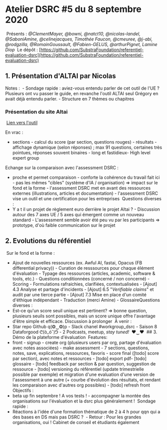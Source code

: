 # Atelier DSRC #5 du 8 septembre 2020
​
Présents : *@ClementMayer, @bowni, @natct10, @nicolas-landel, @SaboniAmine, @celinejacques, Timothée Faucon, @cmeuree, @j-abi, @rodgzilla, @RomainGoussault, @Fabien-GELUS, @arthurPignet, Lamine Diop*
​
Le dépôt : [https://github.com/SubstraFoundation/referentiel-evaluation-dsrc](https://github.com/SubstraFoundation/referentiel-evaluation-dsrc)

## 1. Présentation d'ALTAI par Nicolas

Notes :
​
​- Sondage rapide : aviez-vous entendu parler de cet outil de l'UE ?
​Plusieurs ont vu passer le guide, en revanche l'outil ALTAI seul Grégory en avait déjà entendu parler.​
​​- Structure en 7 thèmes ou chapitres​
​
### Présentation du site Altai
​
[Lien vers l'outil](https://altai.insight-centre.org/)

En vrac :​

- sections
​- calcul du score (par section, questions rouges)
​- résultats
​- affichage dynamique (selon réponses) ; max 91 questions, certaines très pointues, réponses souvent binaires
​- long et fastidieux
​- High level expert group

Echange sur la comparaison avec l'assessment DSRC :
​
- proche et permet comparaison
​- conforte la cohérence du travail fait ici
​- pas les mêmes "cibles" (système d'IA / organisation) => impact sur le fond et la forme
​- l'assessment DSRC met en avant des ressources externes (illustrations, articles et documentation)
​- l'assessment DSRC vise un outil et une certification pour les entreprises
​​
Questions diverses :
​
- Y a t il un projet de règlement euro derrière le projet Altai ? 
​- Discussion autour des 7 axes UE / 5 axes qui émergent comme un nouveau standard
​- L'assessment semble avoir été peu vu par les participants => prototype, d'où faible communication sur le projet
​​
## 2. Evolutions du référentiel
​
​Sur le fond et la forme :
​
- Ajout de nouvelles ressources (ex. Awful AI, fastai, Opacus (FB differential privacy))
​- Curation de resssources pour chaque élément d'évaluation
​- Typage des ressources (articles, academic, software & tools, etc.)
​- Questions conditionnées (concerné / non concerné)
​- Scoring
​- Formulations rafraichies, clarifiées, contextualisées
​- [Ajout] 4.3 Analyse et partage d'incidents
​- [Ajout] 6.5 "*Verifiable claims*" et audit par une tierce partie
​- [Ajout] 7.3 Mise en place d'un comité d'éthique indépendant
​- Traduction (merci Amine)
​- Glossaire
​
​Questions diverses :
​
- Est-ce qu'un score seuil unique est pertinent? => bonne question, plusieurs seuils sont possibles, mais un score unique offre l'avantage d'être simple et efficace. Discussion à prolonger​
​
À venir :
​
- Star repo Github q(❂‿❂)p
​- Slack chanel #workgroup\_dsrc
​- Saison 8 Dataforgood ᕦ(ò\_óˇ)ᕤ
​- 2 Podcasts, meetup, *stay tuned!*
​
♥‿♥
​
​## 3. Démo de la plateforme d'évaluation
​
​Features:
​
- front
​- signup
​- create org (plusieurs users par org, partage d'évaluation avec notes associées)
​- make assessment
​- 7 sections, questions, notes, save, explications, ressources, favoris
​- score final ([todo] score par section), avec notes et ressources
​- [todo] export pdf
​- [todo] glossaire
​- [todo] feedback par section & par question, suggestion de ressource
​- [todo] versioning du référentiel (update trimestrielle possible par exemple) et migration d'une evaluation d'une version de l'assessment à une autre (+ courbe d'évolution des résultats, et rendant les comparaison avec d'autres org possibles)
​- [todo] refresh front
​​
Objectifs :
​
- beta up fin septembre ! A vos tests !
​- accompagner la montée des organisations sur l'évaluation et la dsrc plus généralement !
​
​Sondage rapide :
​
- Réactions à l'idée d'une formation thématique de 2 à 4 h pour qqn qui a des bases en DS mais pas DSRC ?
​  - Retour : Pour les grandes organisations, oui ! Cabinet de conseil et étudiants également
